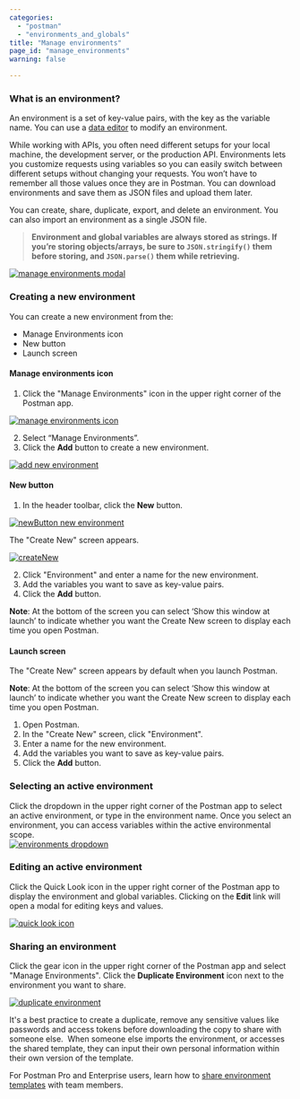 ```yaml
---
categories:
  - "postman"
  - "environments_and_globals"
title: "Manage environments"
page_id: "manage_environments"
warning: false

---
```


### **What is an environment?**

An environment is a set of key-value pairs, with the key as the variable name. You can use a [data editor](/docs/postman/launching_postman/navigating_postman) to modify an environment.


While working with APIs, you often need different setups for your local machine, the development server, or the production API. Environments lets you customize requests using variables so you can easily switch between different setups without changing your requests. You won’t have to remember all those values once they are in Postman. You can download environments and save them as JSON files and upload them later.

You can create, share, duplicate, export, and delete an environment. You can also import an environment as a single JSON file.


> **Environment and global variables are always stored as strings. If you’re storing objects/arrays, be sure to `JSON.stringify()` them before storing, and `JSON.parse()` them while retrieving.**

[![manage environments modal](https://s3.amazonaws.com/postman-static-getpostman-com/postman-docs/manage_environ.png)](https://s3.amazonaws.com/postman-static-getpostman-com/postman-docs/manage_environ.png)

### **Creating a new environment**

You can create a new environment from the:
* Manage Environments icon
* New button
* Launch screen


#### **Manage environments icon**

1. Click the "Manage Environments" icon in the upper right corner of the Postman app.

[![manage environments icon](https://s3.amazonaws.com/postman-static-getpostman-com/postman-docs/environ_icon_menu.png)](https://s3.amazonaws.com/postman-static-getpostman-com/postman-docs/environ_icon_menu.png)

2. Select “Manage Environments”. 
3. Click the **Add** button to create a new environment.

[![add new environment](https://s3.amazonaws.com/postman-static-getpostman-com/postman-docs/Add_environ.png)](https://s3.amazonaws.com/postman-static-getpostman-com/postman-docs/Add_environ.png)


#### **New button**
1. In the header toolbar, click the **New** button.

[![newButton new environment](https://s3.amazonaws.com/postman-static-getpostman-com/postman-docs/newbutton_whiteTheme.png)](https://s3.amazonaws.com/postman-static-getpostman-com/postman-docs/newbutton_whiteTheme.png)

The "Create New" screen appears.

[![createNew](https://s3.amazonaws.com/postman-static-getpostman-com/postman-docs/createNew_whiteTheme.png)](https://s3.amazonaws.com/postman-static-getpostman-com/postman-docs/createNew_whiteTheme.png)

2. Click "Environment" and enter a name for the new environment. 
3. Add the variables you want to save as key-value pairs.
4. Click the **Add** button.

**Note**: At the bottom of the screen you can select ‘Show this window at launch’ to indicate whether you want the Create New screen to display each time you open Postman.

#### **Launch screen**
The "Create New" screen appears by default when you launch Postman. 

**Note**: At the bottom of the screen you can select ‘Show this window at launch’ to indicate whether you want the Create New screen to display each time you open Postman.

1. Open Postman.
2. In the "Create New" screen, click "Environment".
3. Enter a name for the new environment. 
4. Add the variables you want to save as key-value pairs.
5. Click the **Add** button.

### **Selecting an active environment**

Click the dropdown in the upper right corner of the Postman app to select an active environment, or type in the environment name. Once you select an environment, you can access variables within the active environmental scope.  
[![environments dropdown](https://s3.amazonaws.com/postman-static-getpostman-com/postman-docs/active_environ.png)](https://s3.amazonaws.com/postman-static-getpostman-com/postman-docs/active_environ.png)

### **Editing an active environment**

Click the Quick Look icon in the upper right corner of the Postman app to display the environment and global variables. Clicking on the **Edit** link will open a modal for editing keys and values.

[![quick look icon](https://s3.amazonaws.com/postman-static-getpostman-com/postman-docs/edit_active_environ.png)](https://s3.amazonaws.com/postman-static-getpostman-com/postman-docs/edit_active_environ.png)

### **Sharing an environment**

Click the gear icon in the upper right corner of the Postman app and select "Manage Environments". Click the **Duplicate Environment** icon next to the environment you want to share.

[![duplicate environment](https://s3.amazonaws.com/postman-static-getpostman-com/postman-docs/share_environ.png)](https://s3.amazonaws.com/postman-static-getpostman-com/postman-docs/share_environ.png)

It's a best practice to create a duplicate, remove any sensitive values like passwords and access tokens before downloading the copy to share with someone else.  When someone else imports the environment, or accesses the shared template, they can input their own personal information within their own version of the template.

For Postman Pro and Enterprise users, learn how to [share environment templates](/docs/postman/team_library/sharing) with team members.
